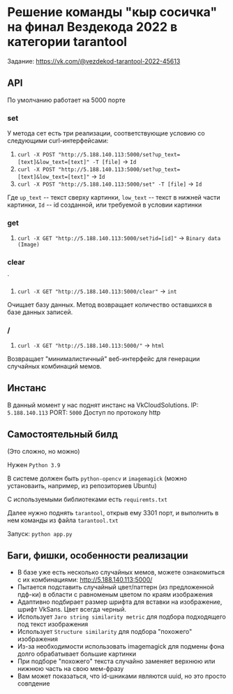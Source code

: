 # Решение команды "кыр сосичка" на финал Вездекода 2022 в категории tarantool
Задание: https://vk.com/@vezdekod-tarantool-2022-45613

## API
По умолчанию работает на 5000 порте
### set
У метода сет есть три реализации, соответствующие условию со следующими curl-интерфейсами:
1) ```curl -X POST "http://5.188.140.113:5000/set?up_text=[text]&low_text=[text]" -T [file]``` -> `Id`
2) ```curl -X POST "http://5.188.140.113:5000/set?up_text=[text]&low_text=[text]"``` -> `Id`
3) ```curl -X POST "http://5.188.140.113:5000/set" -T [file]``` -> `Id`

Где `up_text` -- текст сверху картинки, `low_text` -- текст в нижней части картинки, `Id` -- id созданной, или требуемой в условии картинки

### get 

1) ```curl -X GET "http://5.188.140.113:5000/set?id=[id]"``` -> `Binary data (Image)`

### clear 
`
1)  ```curl -X GET "http://5.188.140.113:5000/clear"``` -> `int`

Очищает базу данных. 
Метод возвращает количество оставшихся в базе данных записей. 

### /
1) ```curl -X GET "http://5.188.140.113:5000/"``` -> `html`

Возвращает "минималистичный" веб-интерфейс для генерации случайных комбинаций мемов.

## Инстанс

В данный момент у нас поднят инстанс на VkCloudSolutions. 
IP: `5.188.140.113`
PORT: `5000`
Доступ по протоколу http

## Самостоятельный билд

(Это сложно, но можно)

Нужен `Python 3.9`


В системе должен быть `python-opencv` и `imagemagick` (можно установаить, например, из репозиториев Ubuntu) 

С используемыми библиотеками есть `requiremts.txt`

Далее нужно поднять `tarantool`, открыв ему 3301 порт, и выполнить в нем команды из файла `tarantool.txt`

Запуск: `python app.py`

## Баги, фишки, особенности реализации
- В базе уже есть несколько случайных мемов, можете ознакомиться с их комбинациями: http://5.188.140.113:5000/
- Пытается подставить случайный цвет/паттерн (из предложенной пдф-ки) в области с равноменым цветом по краям изображения
- Адаптивно подбирает размер шрифта для вставки на изображение, шрифт VkSans. Цвет всегда черный.
- Использует `Jaro string similarity metric` для подбора подходящего под текст изображения
- Использует `Structure similarity` для подбора "похожего" изображения
- Из-за необходимости использовать imagemagick для подмены фона долго обрабатывает большие картинки
- При подборе "похожего" текста случайно заменяет верхнюю или нижнюю часть на свою мем-фразу
- Вам может показаться, что id-шниками являются uuid, но это просто совпдение
